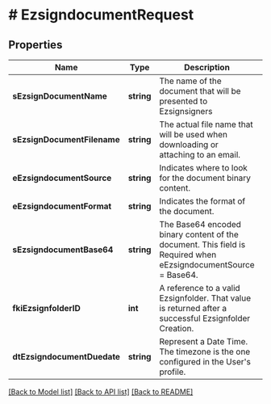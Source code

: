 # # EzsigndocumentRequest

## Properties

Name | Type | Description | Notes
------------ | ------------- | ------------- | -------------
**sEzsignDocumentName** | **string** | The name of the document that will be presented to Ezsignsigners | 
**sEzsignDocumentFilename** | **string** | The actual file name that will be used when downloading or attaching to an email. | 
**eEzsigndocumentSource** | **string** | Indicates where to look for the document binary content. | 
**eEzsigndocumentFormat** | **string** | Indicates the format of the document. | 
**sEzsigndocumentBase64** | **string** | The Base64 encoded binary content of the document.  This field is Required when eEzsigndocumentSource &#x3D; Base64. | [optional] 
**fkiEzsignfolderID** | **int** | A reference to a valid Ezsignfolder.  That value is returned after a successful Ezsignfolder Creation. | 
**dtEzsigndocumentDuedate** | **string** | Represent a Date Time. The timezone is the one configured in the User&#39;s profile. | 

[[Back to Model list]](../../README.md#documentation-for-models) [[Back to API list]](../../README.md#documentation-for-api-endpoints) [[Back to README]](../../README.md)


